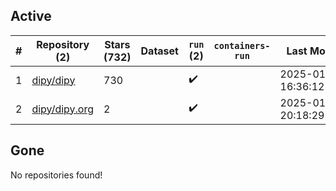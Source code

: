 ## Active
| # | Repository (2) | Stars (732) | Dataset | `run` (2) | `containers-run` | Last Modified |
| --- | --- | --- | --- | --- | --- | --- |
| 1 | [dipy/dipy](https://github.com/dipy/dipy) | 730 |  | :heavy_check_mark: |  | 2025-01-10 16:36:12+00:00 |
| 2 | [dipy/dipy.org](https://github.com/dipy/dipy.org) | 2 |  | :heavy_check_mark: |  | 2025-01-07 20:18:29+00:00 |

## Gone
No repositories found!
